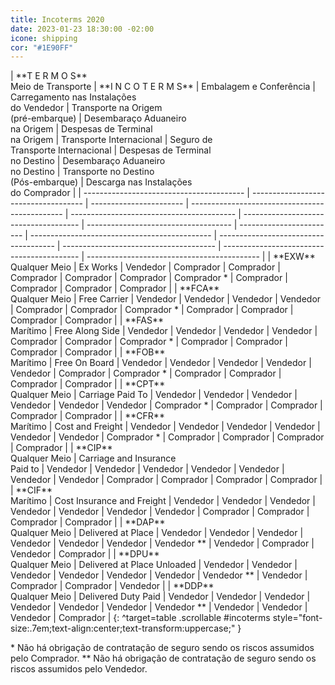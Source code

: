 ```yaml
---
title: Incoterms 2020
date: 2023-01-23 18:30:00 -02:00
icone: shipping
cor: "#1E90FF"
---
```


<style>
  #incoterms td:first-of-type, #incoterms td:first-of-type + td {
    background-color: #b9bebf;
    color: #fff;
  }
</style>

<div markdown="1" class="wrapper" style="max-width: 1600px;">
| **T E R M O S** <br/> Meio de Transporte | **I N C O T E R M S**                | Embalagem e Conferência | Carregamento nas Instalações <br/> do Vendedor | Transporte na Origem <br/> (pré-embarque) | Desembaraço Aduaneiro <br/> na Origem | Despesas de Terminal <br/> na Origem | Transporte Internacional | Seguro de <br/> Transporte Internacional      | Despesas de Terminal <br/> no Destino | Desembaraço Aduaneiro <br/> no Destino | Transporte no Destino <br/> (Pós-embarque) | Descarga nas Instalações <br/> do Comprador |
| ---------------------------------------- | ------------------------------------ | ----------------------- | ---------------------------------------------- | ----------------------------------------- | ------------------------------------- | ------------------------------------ | ------------------------ | --------------------------------------------- | ------------------------------------- | -------------------------------------- | ------------------------------------------ | ------------------------------------------- |
| **EXW** <br/> Qualquer Meio              | Ex Works                             | Vendedor                | Comprador                                      | Comprador                                 | Comprador                             | Comprador                            | Comprador                | Comprador <span data-text="asterisk">*</span> | Comprador                             | Comprador                              | Comprador                                  | Comprador                                   |
| **FCA** <br/> Qualquer Meio              | Free Carrier                         | Vendedor                | Vendedor                                       | Vendedor                                  | Vendedor                              | Comprador                            | Comprador                | Comprador <span data-text="asterisk">*</span> | Comprador                             | Comprador                              | Comprador                                  | Comprador                                   |
| **FAS** <br/> Marítimo                   | Free Along Side                      | Vendedor                | Vendedor                                       | Vendedor                                  | Vendedor                              | Comprador                            | Comprador                | Comprador <span data-text="asterisk">*</span> | Comprador                             | Comprador                              | Comprador                                  | Comprador                                   |
| **FOB** <br/> Marítimo                   | Free On Board                        | Vendedor                | Vendedor                                       | Vendedor                                  | Vendedor                              | Vendedor                             | Comprador                | Comprador <span data-text="asterisk">*</span> | Comprador                             | Comprador                              | Comprador                                  | Comprador                                   |
| **CPT** <br/> Qualquer Meio              | Carriage Paid To                     | Vendedor                | Vendedor                                       | Vendedor                                  | Vendedor                              | Vendedor                             | Vendedor                 | Comprador <span data-text="asterisk">*</span> | Comprador                             | Comprador                              | Comprador                                  | Comprador                                   |
| **CFR** <br/> Marítimo                   | Cost and Freight                     | Vendedor                | Vendedor                                       | Vendedor                                  | Vendedor                              | Vendedor                             | Vendedor                 | Comprador <span data-text="asterisk">*</span> | Comprador                             | Comprador                              | Comprador                                  | Comprador                                   |
| **CIP** <br/> Qualquer Meio              | Carriage and Insurance <br/> Paid to | Vendedor                | Vendedor                                       | Vendedor                                  | Vendedor                              | Vendedor                             | Vendedor                 | Vendedor                                      | Comprador                             | Comprador                              | Comprador                                  | Comprador                                   |
| **CIF** <br/> Marítimo                   | Cost Insurance and Freight           | Vendedor                | Vendedor                                       | Vendedor                                  | Vendedor                              | Vendedor                             | Vendedor                 | Vendedor                                      | Comprador                             | Comprador                              | Comprador                                  | Comprador                                   |
| **DAP** <br/> Qualquer Meio              | Delivered at Place                   | Vendedor                | Vendedor                                       | Vendedor                                  | Vendedor                              | Vendedor                             | Vendedor                 | Vendedor <span data-text="asterisk">**</span> | Vendedor                              | Comprador                              | Vendedor                                   | Comprador                                   |
| **DPU** <br/> Qualquer Meio              | Delivered at Place Unloaded          | Vendedor                | Vendedor                                       | Vendedor                                  | Vendedor                              | Vendedor                             | Vendedor                 | Vendedor <span data-text="asterisk">**</span> | Vendedor                              | Comprador                              | Comprador                                  | Vendedor                                    |
| **DDP** <br/> Qualquer Meio              | Delivered Duty Paid                  | Vendedor                | Vendedor                                       | Vendedor                                  | Vendedor                              | Vendedor                             | Vendedor                 | Vendedor <span data-text="asterisk">**</span> | Vendedor                              | Vendedor                               | Vendedor                                   | Comprador                                   |
{: ^target=table .scrollable #incoterms style="font-size:.7em;text-align:center;text-transform:uppercase;" }

  <span data-text="asterisk">*</span>
  Não há obrigação de contratação de seguro sendo os riscos assumidos pelo Comprador.
  <span data-text="asterisk">**</span>
  Não há obrigação de contratação de seguro sendo os riscos assumidos pelo Vendedor.
</div>

<script>
  (function(cells) {
    var colors = {
      "Vendedor": "#f7b204",
      "Comprador": "#62b8cf",
      "Ambos": "linear-gradient(to top left, #f7b204 50%, #62b8cf 50%)"
    };
    Array.prototype.forEach.call(cells, function(cell) {
      for (const key in colors) {
        if (cell.textContent.includes(key)) {
          cell.style.background = colors[key];
          cell.style.color = '#fff';
        }
      }
    });
  })(document.querySelectorAll('#incoterms td'));
</script>